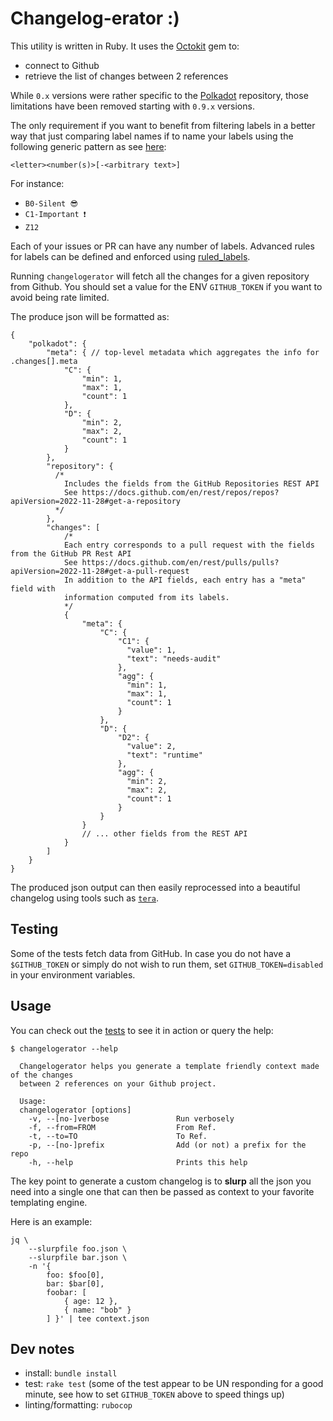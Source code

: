 # Changelog-erator :)

This utility is written in Ruby. It uses the [Octokit](https://github.com/octokit) gem to:
- connect to Github
- retrieve the list of changes between 2 references

While `0.x` versions were rather specific to the [Polkadot](https://github.com/paritytech/polkadot) repository, those limitations have been removed starting with `0.9.x` versions.

The only requirement if you want to benefit from filtering labels in a better way that just comparing label names if to name your labels using the following generic pattern as see [here](https://github.com/paritytech/polkadot/labels):

`<letter><number(s)>[-<arbitrary text>]`

For instance:

- `B0-Silent 😎`
- `C1-Important ❗️`
- `Z12`

Each of your issues or PR can have any number of labels. Advanced rules for labels can be defined and enforced using [ruled_labels](https://github.com/chevdor/ruled_labels).

Running `changelogerator` will fetch all the changes for a given repository from Github. You should set a value for the ENV `GITHUB_TOKEN` if you want to avoid being rate limited.

The produce json will be formatted as:

```jsonc
{
    "polkadot": {
        "meta": { // top-level metadata which aggregates the info for .changes[].meta
            "C": {
                "min": 1,
                "max": 1,
                "count": 1
            },
            "D": {
                "min": 2,
                "max": 2,
                "count": 1
            }
        },
        "repository": {
          /*
            Includes the fields from the GitHub Repositories REST API
            See https://docs.github.com/en/rest/repos/repos?apiVersion=2022-11-28#get-a-repository
          */
        },
        "changes": [
            /*
            Each entry corresponds to a pull request with the fields from the GitHub PR Rest API
            See https://docs.github.com/en/rest/pulls/pulls?apiVersion=2022-11-28#get-a-pull-request
            In addition to the API fields, each entry has a "meta" field with
            information computed from its labels.
            */
            {
                "meta": {
                    "C": {
                        "C1": {
                          "value": 1,
                          "text": "needs-audit"
                        },
                        "agg": {
                          "min": 1,
                          "max": 1,
                          "count": 1
                        }
                    },
                    "D": {
                        "D2": {
                          "value": 2,
                          "text": "runtime"
                        },
                        "agg": {
                          "min": 2,
                          "max": 2,
                          "count": 1
                        }
                    }
                }
                // ... other fields from the REST API
            }
        ]
    }
}
```

The produced json output can then easily reprocessed into a beautiful changelog using tools such as [`tera`](https://github.com/chevdor/tera-cli).

## Testing

Some of the tests fetch data from GitHub. In case you do not have a
`$GITHUB_TOKEN` or simply do not wish to run them, set `GITHUB_TOKEN=disabled`
in your environment variables.

## Usage

You can check out the [tests](./test) to see it in action or query the help:

```
$ changelogerator --help

  Changelogerator helps you generate a template friendly context made of the changes
  between 2 references on your Github project.

  Usage:
  changelogerator [options]
    -v, --[no-]verbose               Run verbosely
    -f, --from=FROM                  From Ref.
    -t, --to=TO                      To Ref.
    -p, --[no-]prefix                Add (or not) a prefix for the repo
    -h, --help                       Prints this help
```

The key point to generate a custom changelog is to **slurp** all the json you need into a single one that can then be passed as context to your favorite templating engine.

Here is an example:

```
jq \
    --slurpfile foo.json \
    --slurpfile bar.json \
    -n '{
        foo: $foo[0],
        bar: $bar[0],
        foobar: [
            { age: 12 },
            { name: "bob" }
        ] }' | tee context.json
```

## Dev notes

- install: `bundle install`
- test: `rake test` (some of the test appear to be UN responding for a good minute, see how to set `GITHUB_TOKEN` above to speed things up)
- linting/formatting: `rubocop`
